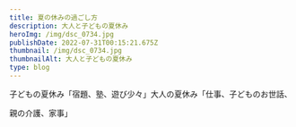 ```yaml
---
title: 夏の休みの過ごし方
description: 大人と子どもの夏休み
heroImg: /img/dsc_0734.jpg
publishDate: 2022-07-31T00:15:21.675Z
thumbnail: /img/dsc_0734.jpg
thumbnailAlt: 大人と子どもの夏休み
type: blog
---
```

子どもの夏休み「宿題、塾、遊び少々」大人の夏休み「仕事、子どものお世話、

親の介護、家事」